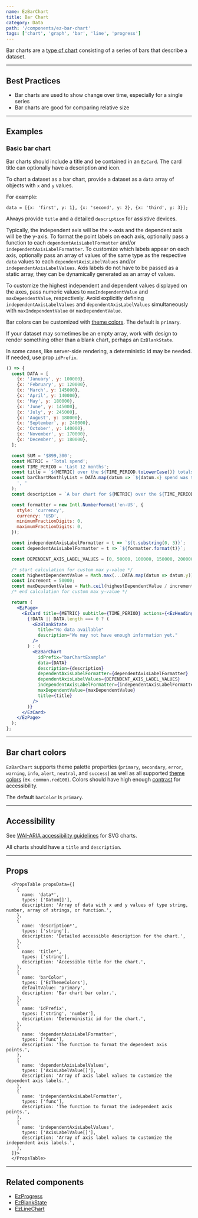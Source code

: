 ```yaml
---
name: EzBarChart
title: Bar Chart
category: Data
path: '/components/ez-bar-chart'
tags: ['chart', 'graph', 'bar', 'line', 'progress']
---
```


Bar charts are a [type of chart](https://help.flourish.studio/article/25-line-bar-and-pie-charts) consisting of a series of bars that describe a dataset.

---

## Best Practices

- Bar charts are used to show change over time, especially for a single series
- Bar charts are good for comparing relative size

---

## Examples

### Basic bar chart

Bar charts should include a title and be contained in an `EzCard`. The card title can optionally have a description and icon.

To chart a dataset as a bar chart, provide a dataset as a `data` array of objects with `x` and `y` values.

For example:

`data = [{x: 'first', y: 1}, {x: 'second', y: 2}, {x: 'third', y: 3}];`

Always provide `title` and a detailed `description` for assistive devices.

Typically, the independent axis will be the x-axis and the dependent axis will be the y-axis. To format the point labels on each axis, optionally pass a function to each `dependentAxisLabelFormatter` and/or `independentAxisLabelFormatter`. To customize which labels appear on each axis, optionally pass an array of values of the same type as the respective `data` values to each `dependentAxisLabelValues` and/or `independentAxisLabelValues`. Axis labels do not have to be passed as a static array, they can be dynamically generated as an array of values.

To customize the highest independent and dependent values displayed on the axes, pass numeric values to `maxIndependentValue` and `maxDependentValue`, respectively. Avoid explicitly defining `independentAxisLabelValues` and `dependentAxisLabelValues` simultaneously with `maxIndependentValue` or `maxDependentValue`.

Bar colors can be customized with [theme colors](/guides/theming/#colors). The default is `primary`.

If your dataset may sometimes be an empty array, work with design to render something other than a blank chart, perhaps an `EzBlankState`.

In some cases, like server-side rendering, a deterministic id may be needed. If needed, use prop `idPrefix`.

```jsx
() => {
  const DATA = [
    {x: 'January', y: 100000},
    {x: 'February', y: 120000},
    {x: 'March', y: 145000},
    {x: 'April', y: 140000},
    {x: 'May', y: 180000},
    {x: 'June', y: 145000},
    {x: 'July', y: 245000},
    {x: 'August', y: 180000},
    {x: 'September', y: 240000},
    {x: 'October', y: 140000},
    {x: 'November', y: 170000},
    {x: 'December', y: 180000},
  ];

  const SUM = '$899,300';
  const METRIC = 'Total spend';
  const TIME_PERIOD = 'Last 12 months';
  const title = `${METRIC} over the ${TIME_PERIOD.toLowerCase()} totals ${SUM} dollars.`;
  const barChartMonthlyList = DATA.map(datum => `${datum.x} spend was ${datum.y} dollars`).join(
    ', '
  );
  const description = `A bar chart for ${METRIC} over the ${TIME_PERIOD.toLowerCase()} totalling ${SUM}. Spend for each month is as follows: ${barChartMonthlyList}.`;

  const formatter = new Intl.NumberFormat('en-US', {
    style: 'currency',
    currency: 'USD',
    minimumFractionDigits: 0,
    maximumFractionDigits: 0,
  });

  const independentAxisLabelFormatter = t => `${t.substring(0, 3)}`;
  const dependentAxisLabelFormatter = t => `${formatter.format(t)}`;

  const DEPENDENT_AXIS_LABEL_VALUES = [0, 50000, 100000, 150000, 200000, 250000, 300000];

  /* start calculation for custom max y-value */
  const highestDependentValue = Math.max(...DATA.map(datum => datum.y));
  const increment = 50000;
  const maxDependentValue = Math.ceil(highestDependentValue / increment) * increment;
  /* end calculation for custom max y-value */

  return (
    <EzPage>
      <EzCard title={METRIC} subtitle={TIME_PERIOD} actions={<EzHeading size="1">{SUM}</EzHeading>}>
        {!DATA || DATA.length === 0 ? (
          <EzBlankState
            title="No data available"
            description="We may not have enough information yet."
          />
        ) : (
          <EzBarChart
            idPrefix="barChartExample"
            data={DATA}
            description={description}
            dependentAxisLabelFormatter={dependentAxisLabelFormatter}
            dependentAxisLabelValues={DEPENDENT_AXIS_LABEL_VALUES}
            independentAxisLabelFormatter={independentAxisLabelFormatter}
            maxDependentValue={maxDependentValue}
            title={title}
          />
        )}
      </EzCard>
    </EzPage>
  );
};
```

---

## Bar chart colors

`EzBarChart` supports theme palette properties (`primary`, `secondary`, `error`, `warning`, `info`, `alert`, `neutral`, and `success`) as well as all supported [theme colors](/guides/theming/#colors) (ex. `common.red100`). Colors should have high enough [contrast](https://webaim.org/resources/contrastchecker/) for accessibility.

The default `barColor` is `primary`.

---

## Accessibility

See [WAI-ARIA accessibility guidelines](https://www.w3.org/TR/2000/NOTE-SVG-access-20000807/#Equivalent) for SVG charts.

All charts should have a `title` and `description`.

---

## Props

```jsx-hide-controls
  <PropsTable propsData={[
    {
      name: 'data*',
      types: ['Datum[]'],
      description: 'Array of data with x and y values of type string, number, array of strings, or function.',
    },
    {
      name: 'description*',
      types: ['string'],
      description: 'Detailed accessible description for the chart.',
    },
    {
      name: 'title*',
      types: ['string'],
      description: 'Accessible title for the chart.',
    },
    {
      name: 'barColor',
      types: ['EzThemeColors'],
      defaultValue: 'primary',
      description: 'Bar chart bar color.',
    },
    {
      name: 'idPrefix',
      types: ['string', 'number'],
      description: 'Deterministic id for the chart.',
    },
    {
      name: 'dependentAxisLabelFormatter',
      types: ['func'],
      description: 'The function to format the dependent axis points.',
    },
    {
      name: 'dependentAxisLabelValues',
      types: ['AxisLabelValue[]'],
      description: 'Array of axis label values to customize the dependent axis labels.',
    },
    {
      name: 'independentAxisLabelFormatter',
      types: ['func'],
      description: 'The function to format the independent axis points.',
    },
    {
      name: 'independentAxisLabelValues',
      types: ['AxisLabelValue[]'],
      description: 'Array of axis label values to customize the independent axis labels.',
    },
  ]}>
  </PropsTable>
```

---

## Related components

- [EzProgress](/components/ez-progress)
- [EzBlankState](/components/ez-blank-state)
- [EzLineChart](/components/ez-line-chart)
